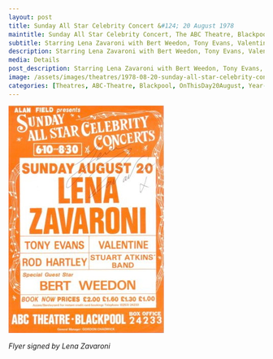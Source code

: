 ```yaml
---
layout: post
title: Sunday All Star Celebrity Concert &#124; 20 August 1978
maintitle: Sunday All Star Celebrity Concert, The ABC Theatre, Blackpool
subtitle: Starring Lena Zavaroni with Bert Weedon, Tony Evans, Valentine, Rod Hartley and the Stuart Atkins Band.
description: Starring Lena Zavaroni with Bert Weedon, Tony Evans, Valentine, Rod Hartley and the Stuart Atkins Band.
media: Details
post_description: Starring Lena Zavaroni with Bert Weedon, Tony Evans, Valentine, Rod Hartley and the Stuart Atkins Band.
image: /assets/images/theatres/1978-08-20-sunday-all-star-celebrity-concert.jpg
categories: [Theatres, ABC-Theatre, Blackpool, OnThisDay20August, Year-1978]
---
```


![](/assets/images/theatres/1978-08-20-sunday-all-star-celebrity-concert.jpg)

<cite>Flyer signed by Lena Zavaroni</cite>

